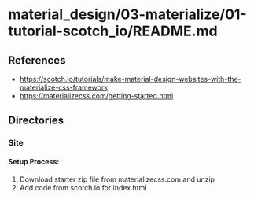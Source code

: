 
# material_design/03-materialize/01-tutorial-scotch_io/README.md

## References

- https://scotch.io/tutorials/make-material-design-websites-with-the-materialize-css-framework
- https://materializecss.com/getting-started.html

## Directories

### Site

#### Setup Process:

1. Download starter zip file from materializecss.com and unzip
2. Add code from scotch.io for index.html

